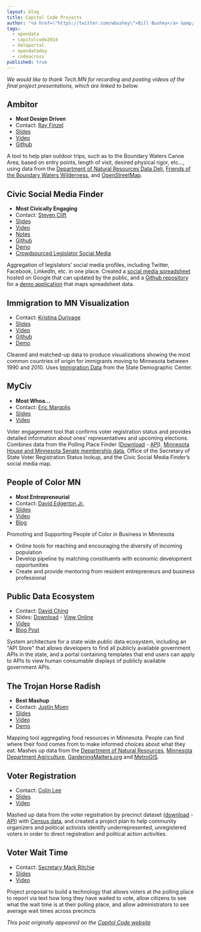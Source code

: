 ```yaml
---
layout: blog
title: Capitol Code Projects
author: "<a href=\"https://twitter.com/wbushey\">Bill Bushey</a> &amp; <a href=\"https://twitter.com/LA0811\">Laura Andersen</a>"
tags: 
  - opendata
  - capitolcode2014
  - dataportal
  - opendataday
  - codeacross
published: true
---
```


*We would like to thank Tech.MN for recording and posting videos of the final 
project presentations, which are linked to below.*

## Ambitor

- **Most Design Driven**
- Contact: [Ray Finzel](https://twitter.com/rfinz)
- [Slides](/files/CapitolCode/Presentations/MostDesign-Driven_Arbitor_Pitch.pdf)
- [Video](http://vimeo.com/87373489)
- [Github](https://github.com/the-data-lozenge/Capitol-Code-2014)

A tool to help plan outdoor trips, such as to the Boundary Waters Canoe Area,
based on entry points, length of visit, desired physical rigor, etc..., using
data from the
[Department of Natural Resources Data Deli](http://deli.dnr.state.mn.us/),
[Friends of the Boundary Waters Wilderness](http://www.friends-bwca.org/visit/bwcaw/google-earth/),
and [OpenStreetMap](http://www.openstreet[map.org/#map=7/47.302/-94.219).

## Civic Social Media Finder

- **Most Civically Engaging**
- Contact: [Steven Clift](http://stevenclift.com/?page_id=11)
- [Slides](/files/CapitolCode/Presentations/MostCivicallyEngaging_Civic_Social_Media_Finder.pdf)
- [Video](http://vimeo.com/87376142)
- [Notes](https://docs.google.com/a/e-democracy.org/document/d/1pFkGM-nW9tvyAVs5_ekddcW1SWkTVMmbxWzmXxpyuKo/edit)
- [Github](https://github.com/rosiehoyem/civic-social-media-finder)
- [Demo](http://polar-tor-9146.herokuapp.com/)
- [Crowdsourced Legislator Social Media](http://bit.ly/1jXDpQl)

Aggregation of legislators’ social media profiles, including Twitter, Facebook,
LinkedIn, etc. in one place. Created a
[social media spreadsheet](http://bit.ly/1jXDpQl) hosted on Google that can
updated by the public, and a
[Github repository](https://github.com/rosiehoyem/civic-social-media-finder)
for a [demo application](http://polar-tor-9146.herokuapp.com/) that maps
spreadsheet data.

## Immigration to MN Visualization

- Contact: [Kristina Durivage](https://twitter.com/gelicia)
- [Slides](/files/CapitolCode/Presentations/Immigration_Data.pdf)
- [Video](http://vimeo.com/87376146)
- [Github](https://github.com/gelicia/capitolCodeImmigrant)
- [Demo](http://gelicia.com/capitolCode/)

Cleaned and matched-up data to produce visualizations showing the most common
countries of origin for immigrants moving to Minnesota between 1990 and 2010.
Uses [Immigration Data](http://www.demography.state.mn.us/immigration.htm) from
the State Demographic Center.

## MyCiv

- **Most Whoa...**
- Contact: [Eric Margolis](https://twitter.com/MargolisMN)
- [Slides](/files/CapitolCode/Presentations/BiggestWhoa_myCiv_-_Voter_Engagement.pptx)
- [Video](http://vimeo.com/87376143)

Voter engagement tool that confirms voter registration status and provides
detailed information about ones’ representatives and upcoming elections.
Combines data from the Polling Place Finder
([Download](https://communities.socrata.com/dataset/Capitol-Code-MNSOS-Pollfinder-Feb-2014/em5b-wpgt) -
[API](https://communities.socrata.com/developers/docs/capitol-code-mnsos-pollfinder-feb-2014)),
[Minnesota House and Minnesota Senate membership data](http://openstates.org/mn/),
Office of the Secretary of State Voter Registration Status lookup, and the
Civic Social Media Finder’s social media map.

## People of Color MN

- **Most Entrepreneurial**
- Contact: [David Edgerton Jr.](https://twitter.com/davidedgertonjr)
- [Slides](/files/CapitolCode/Presentations/MostEntrepreneurial_POC_MINNESOTA.pptx)
- [Video](http://vimeo.com/87373492)
- [Blog](http://pocmn.wordpress.com/)

Promoting and Supporting People of Color in Business in Minnesota

* Online tools for reaching and encouraging the diversity of incoming population
* Develop pipeline by matching constituents with economic development opportunities
* Create and provide mentoring from resident entrepreneurs and business professional

## Public Data Ecosystem

- Contact: [David Ching](http://www.linkedin.com/profile/view?id=159829397)
- Slides: [Download](/files/CapitolCode/Presentations/Data_Ecosystem_Team_Prezi_Capitol_Code_2014.pdf) - 
  [View Online](http://prezi.com/bcz4m35brttp/capitol-code-22214/)
- [Video](http://vimeo.com/87482106)
- [Blog Post](/2014/02/participant-post-capitol-code-and-the-public-data-ecosystem/)

System architecture for a state wide public data ecosystem, including an "API
Store" that allows developers to find all publicly available government APIs in
the state, and a portal containing templates that end users can apply to APIs
to view human consumable displays of publicly available government APIs.

## The Trojan Horse Radish

- **Best Mashup**
- Contact: [Justin Moen](http://www.linkedin.com/profile/view?id=211096763)
- [Slides](/files/CapitolCode/Presentations/BestMashup_FoodMapping.pptx)
- [Video](http://vimeo.com/87373490)
- [Demo](http://www.thetrojanhorseradish.com/)

Mapping tool aggregating food resources in Minnesota. People can find where
their food comes from to make informed choices about what they eat. Mashes up
data from the [Department of Natural Resources](http://deli.dnr.state.mn.us/),
[Minnesota Department Agriculture](https://www.mda.state.mn.us/),
[GardeningMatters.org](http://gardeningmatters.org) and
[MetroGIS](http://www.datafinder.org/).

## Voter Registration

- Contact: [Colin Lee](https://twitter.com/colinmlee)
- [Slides](/files/CapitolCode/Presentations/Voter_Registration_Insights.pptx)
- [Video](http://vimeo.com/87373491)

Mashed up data from the voter registration by precinct dataset
([download](https://communities.socrata.com/dataset/Capitol-Code-MNSOS-Registered-Voters-By-Precinct-O/sb2j-g884) -
[API](https://communities.socrata.com/developers/docs/capitol-code-mnsos-registered-voters-by-precinct-on-election-day))
with [Census data](http://factfinder2.census.gov/), and created a project plan
to help community organizers and political activists identify underrepresented,
unregistered voters in order to direct registration and political action
activities.

## Voter Wait Time

- Contact: [Secretary Mark Ritchie](https://twitter.com/mritchie)
- [Slides](/files/CapitolCode/Presentations/Voter_Wait_Times.pdf)
- [Video](http://vimeo.com/87376145)

Project proposal to build a technology that allows voters at the polling place
to report via text how long they have waited to vote, allow citizens to see
what the wait time is at their polling place, and allow administrators to see
average wait times across precincts

*This post originally appeared on the
[Capitol Code website](http://capitolcode.mn.gov/2014/02/capitol-code-projects/)*